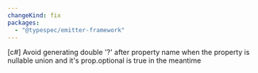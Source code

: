 ```yaml
---
changeKind: fix
packages:
  - "@typespec/emitter-framework"
---
```


[c#] Avoid generating double '?' after property name when the property is nullable union and it's prop.optional is true in the meantime
